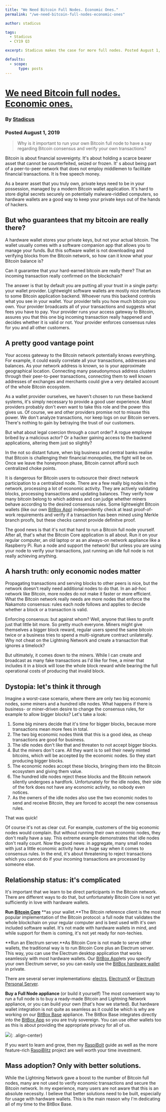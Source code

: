 ```yaml
---
title: "We Need Bitcoin Full Nodes. Economic Ones."
permalink: "/we-need-bitcoin-full-nodes-economic-ones" 

author: stadicus

tags:
  - Stadicus
  - CY19 Q3

excerpt: Stadicus makes the case for more full nodes. Posted August 1, 2019.

defaults:
  - scope:
      type: posts
---
```


# [We need Bitcoin full nodes. Economic ones.](https://medium.com/shiftcrypto/we-need-bitcoin-full-nodes-economic-ones-fd17efcb61fb)
### By [Stadicus](https://medium.com/@stadicus)
### Posted August 1, 2019

> Why is it important to run your own Bitcoin full node to have a say regarding Bitcoin consensus and verify your own transactions?

Bitcoin is about financial sovereignty. It's about holding a scarce bearer asset that cannot be counterfeited, seized or frozen. It' s about being part of a peer-to-peer network that does not employ middlemen to facilitate financial transactions. It is free speech money.

As a bearer asset that you truly own, private keys need to be in your possession, managed by a modern Bitcoin wallet application. It's hard to store digital secrets securely on potentially malware-riddled computers, so hardware wallets are a good way to keep your private keys out of the hands of hackers.

## But who guarantees that my bitcoin are really there?
A hardware wallet stores your private keys, but not your actual bitcoin. The wallet usually comes with a software companion app that allows you to manage your funds. But this software wallet is not downloading and verifying blocks from the Bitcoin network, so how can it know what your Bitcoin balance is?

Can it guarantee that your hard-earned bitcoin are really there? That an incoming transaction really confirmed on the blockchain?

The answer is that by default you are putting all your trust in a single party: your wallet provider. Lightweight software wallets are mostly nice interfaces to some Bitcoin application backend. Whoever runs this backend controls what you see in your wallet. Your provider tells you how much bitcoin you own. Your provider broadcasts all of your transactions and suggests what fees you have to pay. Your provider runs your access gateway to Bitcoin, assures you that this one big incoming transaction really happened and decides whether it is valid or not. Your provider enforces consensus rules for you and all other customers.

## A pretty good vantage point
Your access gateway to the Bitcoin network potentially knows everything. For example, it could easily correlate all your transactions, addresses and balances. As your network address is known, so is your approximate geographical location. Connecting many pseudonymous address clusters through their peer-to-peer transactions, connecting them to well known addresses of exchanges and merchants could give a very detailed account of the whole Bitcoin ecosystem.

As a wallet provider ourselves, we haven't chosen to run these backend systems, it's simply necessary to provide a good user experience. Most providers probably don't even want to take this role and the power this gives us. Of course, we and other providers promise not to misuse this power. We don't analyze transactions, nor keep logs on our Bitcoin servers. There's nothing to gain by betraying the trust of our customers.

But what about legal coercion through a court order? A rogue employee bribed by a malicious actor? Or a hacker gaining access to the backend applications, altering them just so slightly?

In the not so distant future, when big business and central banks realise that Bitcoin is challenging their financial monopolies, the fight will be on. Once we leave the honeymoon phase, Bitcoin cannot afford such centralized choke points.

It is dangerous for Bitcoin users to outsource their direct network participation to a centralized node. There are a few really big nodes in the network, processing a lot of economic activity. They are actively validating blocks, processing transactions and updating balances. They verify how many bitcoin belong to which address and can judge whether miners behave according to the desired consensus rules. Some lightweight Bitcoin wallets (like our own [BitBox App](https://shiftcrypto.ch/app/)) independently check at least proof-of-work requirements and verify if a transaction has been mined using Merkle branch proofs, but these checks cannot provide definitve proof.

The good news is that it's not that hard to run a Bitcoin full node yourself. After all, that's what the Bitcoin Core application is all about. Run it on your regular computer, an old laptop or as an always-on network appliance like a Raspberry Pi. Run a node and support the network! But unless you are using your node to verify your transactions, just running an idle full node is not really achieving anything.

## A harsh truth: only economic nodes matter
Propagating transactions and serving blocks to other peers is nice, but the network doesn't really need additional nodes to do that. In an ad-hoc network like Bitcoin, more nodes do not make it faster or more efficient. What the Bitcoin network really needs are more nodes that enforce the Nakamoto consensus: rules each node follows and applies to decide whether a block or a transaction is valid.

Enforcing consensus: but against whom? Well, anyone that likes to profit just that little bit more. So pretty much everyone. Miners might give themselves a bigger block reward, regular users spend the same bitcoin twice or a business tries to spend a multi-signature contract unilaterally. Why not cheat on the Lightning Network and create a transaction that ignores a timelock?

But ultimately, it comes down to the miners. While I can create and broadcast as many fake transactions as I'd like for free, a miner that includes it in a block will lose the whole block reward while bearing the full operational costs of producing that invalid block.

## Dystopia: let's think it through
Imagine a worst-case scenario, where there are only two big economic nodes, some miners and a hundred idle nodes. What happens if there is business- or miner-driven desire to change the consensus rules, for example to allow bigger blocks? Let's take a look:

1. Some big miners decide that it's time for bigger blocks, because more transactions mean more fees in total.
2. The two big economic nodes think that this is a good idea, as cheap transactions are good for business.
3. The idle nodes don't like that and threaten to not accept bigger blocks.
4. But the miners don't care. All they want is to sell their newly minted bitcoins, which will be accepted by the economic nodes. So they start producing bigger blocks.
5. The economic nodes accept these blocks, bringing them into the Bitcoin ecosystem and giving them value.
6. The hundred idle nodes reject these blocks and the Bitcoin network silently undergoes a hardfork. Unfortunately for the idle nodes, their side of the fork does not have any economic activity, so nobody even notices.
7. As the owners of the idle nodes also use the two economic nodes to send and receive Bitcoin, they are forced to accept the new consensus rules.

That was quick!

Of course it's not as clear cut. For example, customers of the big economic nodes would complain. But without running their own economic nodes, they don't really have a say. This extreme example demonstrates that idle nodes don't really count. Now the good news: in aggregate, many small nodes with just a little economic activity have a huge say when it comes to consensus rules. In the end, it's about threatening to reject transactions which you cannot do if your incoming transactions are processed by someone else.

## Relationship status: it's complicated
It's important that we learn to be direct participants in the Bitcoin network. There are different ways to do that, but unfortunately Bitcoin Core is not yet sufficiently in love with hardware wallets.

**Run** [**Bitcoin Core**](https://bitcoincore.org/) **as your wallet.**The Bitcoin reference client is the most popular implementation of the Bitcoin protocol: a full node that validates the whole blockchain on your regular computer and is best used with it's own included software wallet. It's not made with hardware wallets in mind, and while support for them is coming, it's not yet ready for non-techies.

**Run an Electrum server.**As Bitcoin Core is not made to serve other wallets, the traditional way is to run Bitcoin Core plus an Electrum server. This way, you can use the Electrum desktop application that works seamlessly with most hardware wallets. Our [BitBox App](https://shiftcrypto.ch/app/)lets you specify your own Electrum server, so you can easily use the [BitBox hardware wallet](https://shiftcrypto.ch/bitbox02/) in private.

There are several server implementations: [electrs](https://github.com/romanz/electrs/blob/master/README.md), [ElectrumX](https://electrumx.readthedocs.io/en/latest/) or [Electrum Personal Server](https://github.com/chris-belcher/electrum-personal-server/blob/master/README.md).

**Buy a Full Node appliance** (or build it yourself)
The most convenient way to run a full node is to buy a ready-made Bitcoin and Lightning Network appliance, or you can build your own (that's how we started). But hardware wallet integration is not quite as seamless as it could be which is why are working on our [BitBox Base](https://shiftcrypto.ch/base/) appliance. The BitBox Base integrates directly into the [BitBox App](https://shiftcrypto.ch/app/) so you are truly sovereign. You can use other wallets too as this is about providing the appropriate privacy for all of us.

![](/assets/images/cy19/cy19m8/stad-1.png){: .align-center}

If you want to learn and grow, then my [RaspiBolt](https://stadicus.github.io/RaspiBolt/) guide as well as the more feature-rich [RaspiBlitz](https://github.com/rootzoll/raspiblitz/blob/master/README.md) project are well worth your time investment.

## Mass adoption? Only with better solutions.
While the Lightning Network gave a boost to the number of Bitcoin full nodes, many are not used to verify economic transactions and secure the Bitcoin network. In my experience, many users are not aware that this is an absolute necessity. I believe that better solutions need to be built, especially for usage with hardware wallets. This is the main reason why I'm dedicating all of my time to the BitBox Base.
